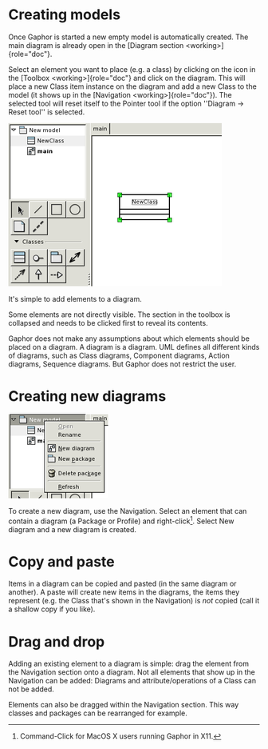 # Creating models

Once Gaphor is started a new empty model is automatically created. The
main diagram is already open in the
[Diagram section \<working\>]{role="doc"}.

Select an element you want to place (e.g. a class) by clicking on the
icon in the [Toolbox \<working\>]{role="doc"} and click on the diagram.
This will place a new Class item instance on the diagram and add a new
Class to the model (it shows up in the
[Navigation \<working\>]{role="doc"}). The selected tool will reset
itself to the Pointer tool if the option \'\'Diagram -\> Reset tool\'\'
is selected.

![image](oneclass.png)

It\'s simple to add elements to a diagram.

Some elements are not directly visible. The section in the toolbox is
collapsed and needs to be clicked first to reveal its contents.

Gaphor does not make any assumptions about which elements should be
placed on a diagram. A diagram is a diagram. UML defines all different
kinds of diagrams, such as Class diagrams, Component diagrams, Action
diagrams, Sequence diagrams. But Gaphor does not restrict the user.

Creating new diagrams
=====================

![image](navpopup.png)

To create a new diagram, use the Navigation. Select an element that can
contain a diagram (a Package or Profile) and right-click[^1]. Select
New diagram and a new diagram is created.

Copy and paste
==============

Items in a diagram can be copied and pasted (in the same diagram or
another). A paste will create new items in the diagrams, the items they
represent (e.g. the Class that\'s shown in the Navigation) is *not*
copied (call it a shallow copy if you like).

Drag and drop
=============

Adding an existing element to a diagram is simple: drag the element from
the Navigation section onto a diagram. Not all elements that show up in
the Navigation can be added: Diagrams and attribute/operations of a
Class can not be added.

Elements can also be dragged within the Navigation section. This way
classes and packages can be rearranged for example.

[^1]: Command-Click for MacOS X users running Gaphor in X11.
